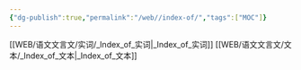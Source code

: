 ```yaml
---
{"dg-publish":true,"permalink":"/web//index-of/","tags":["MOC"]}
---
```



 [[WEB/语文文言文/实词/_Index_of_实词\|_Index_of_实词]]
 [[WEB/语文文言文/文本/_Index_of_文本\|_Index_of_文本]]

